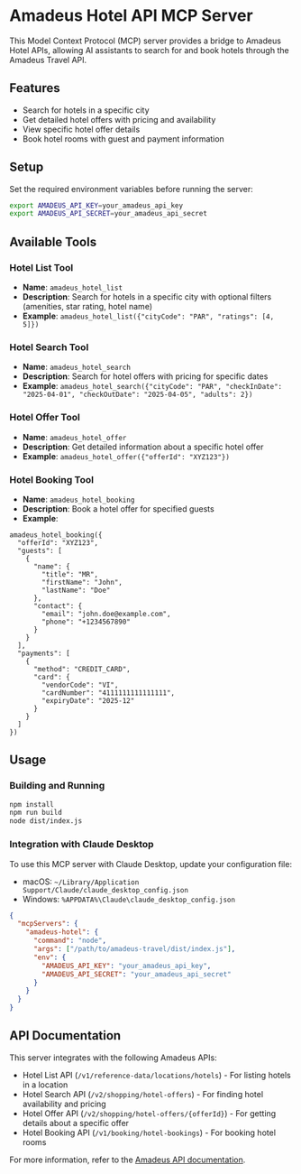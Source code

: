 # Amadeus Hotel API MCP Server

This Model Context Protocol (MCP) server provides a bridge to Amadeus Hotel APIs, allowing AI assistants to search for and book hotels through the Amadeus Travel API.

## Features

- Search for hotels in a specific city
- Get detailed hotel offers with pricing and availability
- View specific hotel offer details
- Book hotel rooms with guest and payment information

## Setup

Set the required environment variables before running the server:

```sh
export AMADEUS_API_KEY=your_amadeus_api_key
export AMADEUS_API_SECRET=your_amadeus_api_secret
```

## Available Tools

### Hotel List Tool
- **Name**: `amadeus_hotel_list`
- **Description**: Search for hotels in a specific city with optional filters (amenities, star rating, hotel name)
- **Example**: `amadeus_hotel_list({"cityCode": "PAR", "ratings": [4, 5]})`

### Hotel Search Tool
- **Name**: `amadeus_hotel_search`
- **Description**: Search for hotel offers with pricing for specific dates
- **Example**: `amadeus_hotel_search({"cityCode": "PAR", "checkInDate": "2025-04-01", "checkOutDate": "2025-04-05", "adults": 2})`

### Hotel Offer Tool
- **Name**: `amadeus_hotel_offer`
- **Description**: Get detailed information about a specific hotel offer
- **Example**: `amadeus_hotel_offer({"offerId": "XYZ123"})`

### Hotel Booking Tool
- **Name**: `amadeus_hotel_booking`
- **Description**: Book a hotel offer for specified guests
- **Example**: 
```
amadeus_hotel_booking({
  "offerId": "XYZ123",
  "guests": [
    {
      "name": {
        "title": "MR",
        "firstName": "John",
        "lastName": "Doe"
      },
      "contact": {
        "email": "john.doe@example.com",
        "phone": "+1234567890"
      }
    }
  ],
  "payments": [
    {
      "method": "CREDIT_CARD",
      "card": {
        "vendorCode": "VI",
        "cardNumber": "4111111111111111",
        "expiryDate": "2025-12"
      }
    }
  ]
})
```

## Usage

### Building and Running

```sh
npm install
npm run build
node dist/index.js
```

### Integration with Claude Desktop

To use this MCP server with Claude Desktop, update your configuration file:

- macOS: `~/Library/Application Support/Claude/claude_desktop_config.json`
- Windows: `%APPDATA%\Claude\claude_desktop_config.json`

```json
{
  "mcpServers": {
    "amadeus-hotel": {
      "command": "node",
      "args": ["/path/to/amadeus-travel/dist/index.js"],
      "env": {
        "AMADEUS_API_KEY": "your_amadeus_api_key",
        "AMADEUS_API_SECRET": "your_amadeus_api_secret"
      }
    }
  }
}
```

## API Documentation

This server integrates with the following Amadeus APIs:

- Hotel List API (`/v1/reference-data/locations/hotels`) - For listing hotels in a location
- Hotel Search API (`/v2/shopping/hotel-offers`) - For finding hotel availability and pricing
- Hotel Offer API (`/v2/shopping/hotel-offers/{offerId}`) - For getting details about a specific offer
- Hotel Booking API (`/v1/booking/hotel-bookings`) - For booking hotel rooms

For more information, refer to the [Amadeus API documentation](https://developers.amadeus.com/self-service/category/hotel).